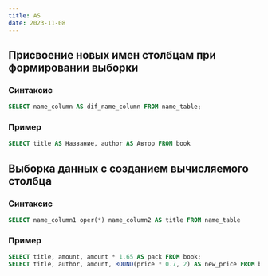 ```yaml
---
title: AS
date: 2023-11-08
---
```

## Присвоение новых имен столбцам при формировании выборки

### Синтаксис
```sql
SELECT name_column AS dif_name_column FROM name_table;
```

### Пример
```sql
SELECT title AS Название, author AS Автор FROM book
```

## Выборка данных с созданием вычисляемого столбца

### Синтаксис
```sql 
SELECT name_column1 oper(*) name_column2 AS title FROM name_table
```

### Пример
```sql
SELECT title, amount, amount * 1.65 AS pack FROM book;
SELECT title, author, amount, ROUND(price * 0.7, 2) AS new_price FROM book;
```